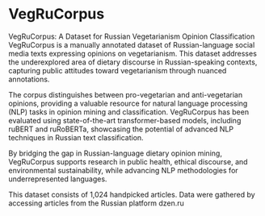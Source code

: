 # VegRuCorpus
VegRuCorpus: A Dataset for Russian Vegetarianism Opinion Classification
VegRuCorpus is a manually annotated dataset of Russian-language social media texts expressing opinions on vegetarianism. This dataset addresses the underexplored area of dietary discourse in Russian-speaking contexts, capturing public attitudes toward vegetarianism through nuanced annotations.

The corpus distinguishes between pro-vegetarian and anti-vegetarian opinions, providing a valuable resource for natural language processing (NLP) tasks in opinion mining and classification. VegRuCorpus has been evaluated using state-of-the-art transformer-based models, including ruBERT and ruRoBERTa, showcasing the potential of advanced NLP techniques in Russian text classification.

By bridging the gap in Russian-language dietary opinion mining, VegRuCorpus supports research in public health, ethical discourse, and environmental sustainability, while advancing NLP methodologies for underrepresented languages.

This dataset consists of 1,024 handpicked articles.
Data were gathered by accessing articles from the Russian platform dzen.ru









